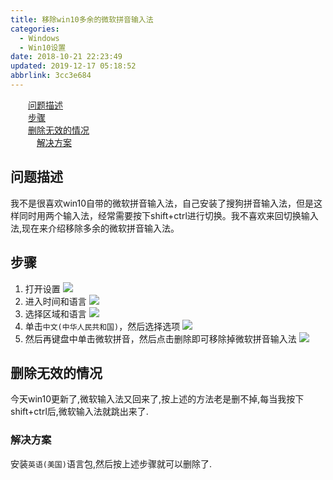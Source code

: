 ```yaml
---
title: 移除win10多余的微软拼音输入法
categories: 
  - Windows
  - Win10设置
date: 2018-10-21 22:23:49
updated: 2019-12-17 05:18:52
abbrlink: 3cc3e684
---
```

<div id='my_toc'><a href="/blog/3cc3e684/#问题描述" class="header_2">问题描述</a><br><a href="/blog/3cc3e684/#步骤" class="header_2">步骤</a><br><a href="/blog/3cc3e684/#删除无效的情况" class="header_2">删除无效的情况</a><br><a href="/blog/3cc3e684/#解决方案" class="header_3">解决方案</a><br></div>
<style>.header_1{margin-left: 1em;}.header_2{margin-left: 2em;}.header_3{margin-left: 3em;}.header_4{margin-left: 4em;}.header_5{margin-left: 5em;}.header_6{margin-left: 6em;}</style>
<!--more-->
<script>if (navigator.platform.search('arm')==-1){document.getElementById('my_toc').style.display = 'none';}var e,p = document.getElementsByTagName('p');while (p.length>0) {e = p[0];e.parentElement.removeChild(e);}</script>

<!--end-->
## 问题描述 ##
我不是很喜欢win10自带的微软拼音输入法，自己安装了搜狗拼音输入法，但是这样同时用两个输入法，经常需要按下shift+ctrl进行切换。我不喜欢来回切换输入法,现在来介绍移除多余的微软拼音输入法。
## 步骤 ##
1. 打开设置
 ![](https://image-1257720033.cos.ap-shanghai.myqcloud.com/blog/others/Windows_Settings/windows_setting.png)
2. 进入时间和语言
 ![](https://image-1257720033.cos.ap-shanghai.myqcloud.com/blog/others/Windows_Settings/time_language.png)
3. 选择区域和语言
 ![](https://image-1257720033.cos.ap-shanghai.myqcloud.com/blog/others/Windows_Settings/region_language.png)
4. 单击`中文(中华人民共和国)`，然后选择选项
![](https://image-1257720033.cos.ap-shanghai.myqcloud.com/blog/others/Windows_Settings/ClickChinese.png)
5. 然后再键盘中单击微软拼音，然后点击删除即可移除掉微软拼音输入法
![](https://image-1257720033.cos.ap-shanghai.myqcloud.com/blog/others/Windows_Settings/delete_Microsoft_pinyin.png)

## 删除无效的情况 ##
今天win10更新了,微软输入法又回来了,按上述的方法老是删不掉,每当我按下shift+ctrl后,微软输入法就跳出来了.
### 解决方案 ###
安装`英语(美国)`语言包,然后按上述步骤就可以删除了.
